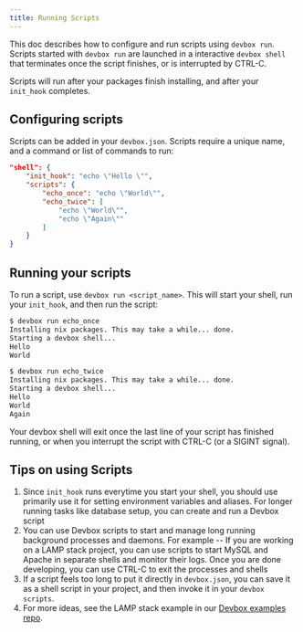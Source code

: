 ```yaml
---
title: Running Scripts
---
```


This doc describes how to configure and run scripts using `devbox run`. Scripts started with `devbox run` are launched in a interactive `devbox shell` that terminates once the script finishes, or is interrupted by CTRL-C. 

Scripts will run after your packages finish installing, and after your `init_hook` completes. 

## Configuring scripts

Scripts can be added in your `devbox.json`. Scripts require a unique name, and a command or list of commands to run: 

```json
"shell": {
    "init_hook": "echo \"Hello \"",
    "scripts": {
        "echo_once": "echo \"World\"", 
        "echo_twice": [
            "echo \"World\"",
            "echo \"Again\""
        ]
    }
}
```

## Running your scripts

To run a script, use `devbox run <script_name>`. This will start your shell, run your `init_hook`, and then run the script: 

```bash
$ devbox run echo_once
Installing nix packages. This may take a while... done.
Starting a devbox shell...
Hello
World

$ devbox run echo_twice
Installing nix packages. This may take a while... done.
Starting a devbox shell...
Hello
World
Again
```

Your devbox shell will exit once the last line of your script has finished running, or when you interrupt the script with CTRL-C (or a SIGINT signal).


## Tips on using Scripts

1. Since `init_hook` runs everytime you start your shell, you should use primarily use it for setting environment variables and aliases. For longer running tasks like database setup, you can create and run a Devbox script
2. You can use Devbox scripts to start and manage long running background processes and daemons. For example -- If you are working on a LAMP stack project, you can use scripts to start MySQL and Apache in separate shells and monitor their logs. Once you are done developing, you can use CTRL-C to exit the processes and shells
3. If a script feels too long to put it directly in `devbox.json`, you can save it as a shell script in your project, and then invoke it in your `devbox scripts`.
4. For more ideas, see the LAMP stack example in our [Devbox examples repo](https://github.com/jetpack-io/devbox-examples/tree/main/stacks/lamp-stack). 